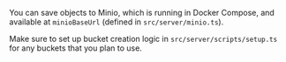 You can save objects to Minio, which is running in Docker Compose, and available at `minioBaseUrl` (defined in `src/server/minio.ts`).

Make sure to set up bucket creation logic in `src/server/scripts/setup.ts` for any buckets that you plan to use.
